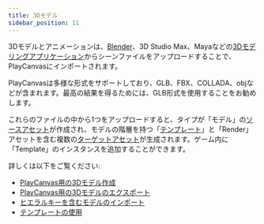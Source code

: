 ```yaml
---
title: 3Dモデル
sidebar_position: 11
---
```


3Dモデルとアニメーションは、[Blender][2]、3D Studio Max、Mayaなどの[3Dモデリングアプリケーション][1]からシーンファイルをアップロードすることで、PlayCanvasにインポートされます。

PlayCanvasは多様な形式をサポートしており、GLB、FBX、COLLADA、objなどが含まれます。最高の結果を得るためには、GLB形式を使用することをお勧めします。

これらのファイルの中から1つをアップロードすると、タイプが「モデル」の[ソースアセット][3]が作成され、モデルの階層を持つ「[テンプレート][7]」と「Render」アセットを含む複数の[ターゲットアセット][4]が生成されます。ゲーム内に「Template」のインスタンスを追加することができます。

詳しくは以下をご覧ください:

* [PlayCanvas用の3Dモデル作成][5]
* [PlayCanvas用の3Dモデルのエクスポート][6]
* [ヒエラルキーを含むモデルのインポート][8]
* [テンプレートの使用][9]

[1]: /user-manual/assets/models/building
[2]: https://www.blender.org/
[3]: /user-manual/glossary#source-asset
[4]: /user-manual/glossary#target-asset
[5]: /user-manual/assets/models/building
[6]: /user-manual/assets/models/exporting
[7]: /user-manual/assets/templates/
[8]: /user-manual/assets/import-pipeline/import-hierarchy/
[9]: /user-manual/templates/
